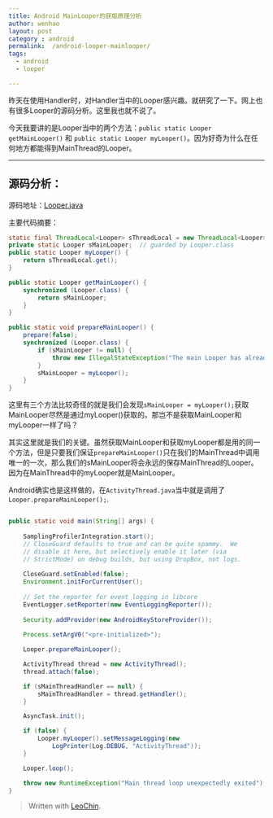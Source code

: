```yaml
---
title: Android MainLooper的获取原理分析
author: wenhao
layout: post
category : android
permalink:  /android-looper-mainlooper/
tags: 
  - android
  - looper

---
```


昨天在使用Handler时，对Handler当中的Looper感兴趣。就研究了一下。网上也有很多Looper的源码分析。这里我也就不说了。

今天我要讲的是Looper当中的两个方法：`public static Looper getMainLooper()` 和 `public static Looper myLooper()`。因为好奇为什么在任何地方都能得到MainThread的Looper。

<!--more-->

---
源码分析：
---
源码地址：[Looper.java](https://android.googlesource.com/platform/frameworks/base.git/+/android-4.3_r2/core/java/android/os/Looper.java)

主要代码摘要：

```java
static final ThreadLocal<Looper> sThreadLocal = new ThreadLocal<Looper>();
private static Looper sMainLooper;  // guarded by Looper.class
public static Looper myLooper() {
	return sThreadLocal.get();
}

public static Looper getMainLooper() {
	synchronized (Looper.class) {
		return sMainLooper;
	}
}

public static void prepareMainLooper() {
	prepare(false);
	synchronized (Looper.class) {
		if (sMainLooper != null) {
			throw new IllegalStateException("The main Looper has already been prepared.");
		}
		sMainLooper = myLooper();
	}
}
```


这里有三个方法比较奇怪的就是我们会发现`sMainLooper = myLooper();`获取MainLooper尽然是通过myLooper()获取的。那岂不是获取MainLooper和myLooper一样了吗？

其实这里就是我们的关键。虽然获取MainLooper和获取myLooper都是用的同一个方法，但是只要我们保证`prepareMainLooper()`只在我们的MainThread中调用唯一的一次，那么我们的sMainLooper将会永远的保存MainThread的Looper。因为在MainThread中的myLooper就是MainLooper。

Android确实也是这样做的，在`ActivityThread.java`当中就是调用了`Looper.prepareMainLooper();`.

```java

public static void main(String[] args) {
	
	SamplingProfilerIntegration.start();
	// CloseGuard defaults to true and can be quite spammy.  We
	// disable it here, but selectively enable it later (via
	// StrictMode) on debug builds, but using DropBox, not logs.
	
	CloseGuard.setEnabled(false);
	Environment.initForCurrentUser();
	
	// Set the reporter for event logging in libcore
	EventLogger.setReporter(new EventLoggingReporter());
	
	Security.addProvider(new AndroidKeyStoreProvider());
	
	Process.setArgV0("<pre-initialized>");

	Looper.prepareMainLooper();

	ActivityThread thread = new ActivityThread();
	thread.attach(false);

	if (sMainThreadHandler == null) {
		sMainThreadHandler = thread.getHandler();
	}

	AsyncTask.init();

	if (false) {
		Looper.myLooper().setMessageLogging(new
			LogPrinter(Log.DEBUG, "ActivityThread"));
	}

	Looper.loop();

	throw new RuntimeException("Main thread loop unexpectedly exited");
}
```

> Written with [LeoChin](http://leochin.com/).